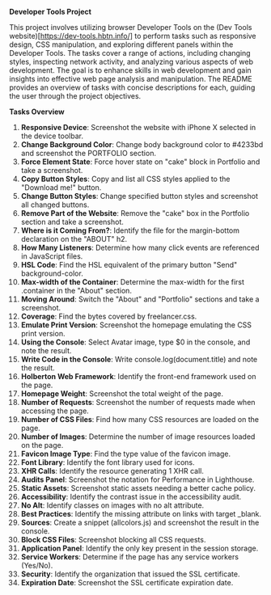 
__**Developer Tools Project**__

This project involves utilizing browser Developer Tools on the (Dev Tools website)[https://dev-tools.hbtn.info/] to perform tasks such as responsive design, CSS manipulation, and exploring different panels within the Developer Tools. The tasks cover a range of actions, including changing styles, inspecting network activity, and analyzing various aspects of web development. The goal is to enhance skills in web development and gain insights into effective web page analysis and manipulation. The README provides an overview of tasks with concise descriptions for each, guiding the user through the project objectives.

**Tasks Overview**

1. **Responsive Device**: Screenshot the website with iPhone X selected in the device toolbar.
2. **Change Background Color**: Change body background color to #4233bd and screenshot the PORTFOLIO section.
3. **Force Element State**: Force hover state on "cake" block in Portfolio and take a screenshot.
4. **Copy Button Styles**: Copy and list all CSS styles applied to the "Download me!" button.
5. **Change Button Styles**: Change specified button styles and screenshot all changed buttons.
6. **Remove Part of the Website**: Remove the "cake" box in the Portfolio section and take a screenshot.
7. **Where is it Coming From?**: Identify the file for the margin-bottom declaration on the "ABOUT" h2.
8. **How Many Listeners**: Determine how many click events are referenced in JavaScript files.
9. **HSL Code**: Find the HSL equivalent of the primary button "Send" background-color.
10. **Max-width of the Container**: Determine the max-width for the first .container in the "About" section.
11. **Moving Around**: Switch the "About" and "Portfolio" sections and take a screenshot.
12. **Coverage**: Find the bytes covered by freelancer.css.
13. **Emulate Print Version**: Screenshot the homepage emulating the CSS print version.
14. **Using the Console**: Select Avatar image, type $0 in the console, and note the result.
15. **Write Code in the Console**: Write console.log(document.title) and note the result.
16. **Holberton Web Framework**: Identify the front-end framework used on the page.
17. **Homepage Weight**: Screenshot the total weight of the page.
18. **Number of Requests**: Screenshot the number of requests made when accessing the page.
19. **Number of CSS Files**: Find how many CSS resources are loaded on the page.
20. **Number of Images**: Determine the number of image resources loaded on the page.
21. **Favicon Image Type**: Find the type value of the favicon image.
22. **Font Library**: Identify the font library used for icons.
23. **XHR Calls**: Identify the resource generating 1 XHR call.
24. **Audits Panel**: Screenshot the notation for Performance in Lighthouse.
25. **Static Assets**: Screenshot static assets needing a better cache policy.
26. **Accessibility**: Identify the contrast issue in the accessibility audit.
27. **No Alt**: Identify classes on images with no alt attribute.
28. **Best Practices**: Identify the missing attribute on links with target _blank.
29. **Sources**: Create a snippet (allcolors.js) and screenshot the result in the console.
30. **Block CSS Files**: Screenshot blocking all CSS requests.
31. **Application Panel**: Identify the only key present in the session storage.
32. **Service Workers**: Determine if the page has any service workers (Yes/No).
33. **Security**: Identify the organization that issued the SSL certificate.
34. **Expiration Date**: Screenshot the SSL certificate expiration date.
